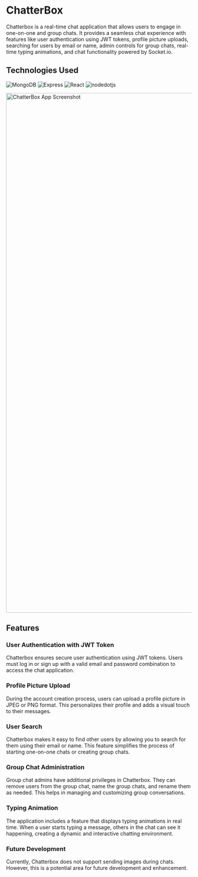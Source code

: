 # ChatterBox

Chatterbox is a real-time chat application that allows users to engage in one-on-one and group chats. It provides a seamless chat experience with features like user authentication using JWT tokens, profile picture uploads, searching for users by email or name, admin controls for group chats, real-time typing animations, and chat functionality powered by Socket.io.

## Technologies Used
![MongoDB](https://img.shields.io/badge/MongoDB-47A248?style=for-the-badge&logo=mongodb&logoColor=white&style=for-the-badge)
![Express](https://img.shields.io/badge/Express.js-000000?style=for-the-badge&logo=express&logoColor=white&style=for-the-badge)
![React](https://img.shields.io/badge/React-20232A?style=for-the-badge&logo=react&logoColor=61DAFB&style=for-the-badge)
![nodedotjs](https://img.shields.io/badge/Node.js-339933?style=for-the-badge&logo=nodedotjs&logoColor=white&style=for-the-badge)

<img width="1406" alt="ChatterBox App Screenshot" src="https://github.com/nainoaktv/chatterbox/assets/105531873/df0e8e39-5638-4eab-be91-27cc5c3253e6">

## Features

### User Authentication with JWT Token

Chatterbox ensures secure user authentication using JWT tokens. Users must log in or sign up with a valid email and password combination to access the chat application.

### Profile Picture Upload

During the account creation process, users can upload a profile picture in JPEG or PNG format. This personalizes their profile and adds a visual touch to their messages.

### User Search

Chatterbox makes it easy to find other users by allowing you to search for them using their email or name. This feature simplifies the process of starting one-on-one chats or creating group chats.

### Group Chat Administration

Group chat admins have additional privileges in Chatterbox. They can remove users from the group chat, name the group chats, and rename them as needed. This helps in managing and customizing group conversations.

### Typing Animation

The application includes a feature that displays typing animations in real time. When a user starts typing a message, others in the chat can see it happening, creating a dynamic and interactive chatting environment.

### Future Development

Currently, Chatterbox does not support sending images during chats. However, this is a potential area for future development and enhancement.
